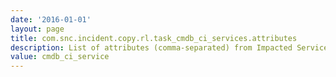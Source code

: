 ```yaml
---
date: '2016-01-01'
layout: page
title: com.snc.incident.copy.rl.task_cmdb_ci_services.attributes
description: List of attributes (comma-separated) from Impacted Services (task_cmdb_ci_service) related list that will be copied from the originating incident
value: cmdb_ci_service
---
```

